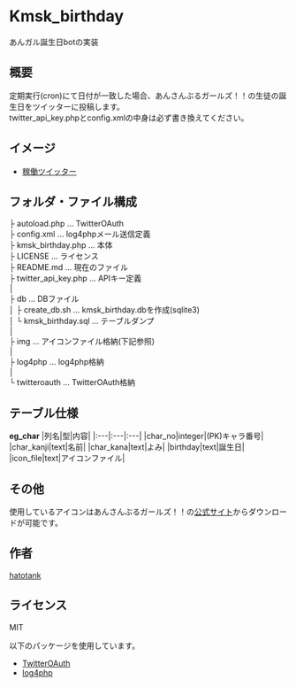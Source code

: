 # Kmsk_birthday
あんガル誕生日botの実装

## 概要
定期実行(cron)にて日付が一致した場合、あんさんぶるガールズ！！の生徒の誕生日をツイッターに投稿します。  
twitter_api_key.phpとconfig.xmlの中身は必ず書き換えてください。  

## イメージ
- [稼働ツイッター](https://twitter.com/kmsk_book_club)

## フォルダ・ファイル構成
├ autoload.php … TwitterOAuth  
├ config.xml … log4phpメール送信定義  
├ kmsk_birthday.php … 本体   
├ LICENSE … ライセンス  
├ README.md … 現在のファイル  
├ twitter_api_key.php … APIキー定義  
│  
├ db … DBファイル  
│ ├ create_db.sh … kmsk_birthday.dbを作成(sqlite3)  
│ └ kmsk_birthday.sql … テーブルダンプ  
│  
├ img … アイコンファイル格納(下記参照)  
│  
├ log4php … log4php格納  
│    
└ twitteroauth … TwitterOAuth格納  

## テーブル仕様
**eg_char**
|列名|型|内容|
|:---|:---|:---|
|char_no|integer|(PK)キャラ番号|
|char_kanji|text|名前|
|char_kana|text|よみ|
|birthday|text|誕生日|
|icon_file|text|アイコンファイル|

## その他
使用しているアイコンはあんさんぶるガールズ！！の[公式サイト](http://kimisaki.happyelements.co.jp/)からダウンロードが可能です。

## 作者
[hatotank](https://github.com/hatotank)

## ライセンス
MIT

以下のパッケージを使用しています。
- [TwitterOAuth](https://twitteroauth.com/)
- [log4php](https://logging.apache.org/log4php/)